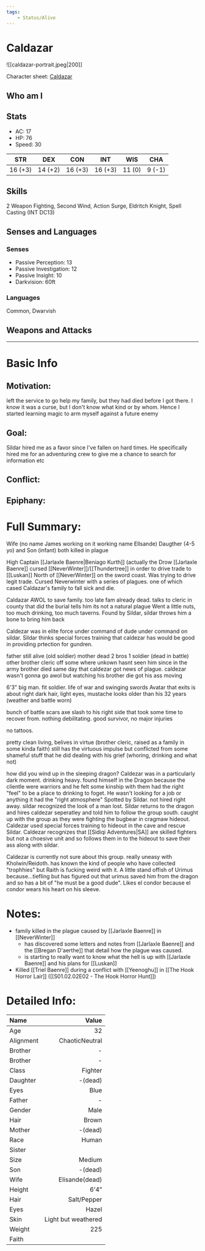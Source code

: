 ```yaml
---
tags:
    - Status/Alive
---
```


# Caldazar 
![[caldazar-portrait.jpeg|200]]

Character sheet: [Caldazar](https://www.dndbeyond.com/characters/27174697)

## Who am I

## Stats
- AC: 17
- HP: 76
- Speed: 30 

| STR | DEX | CON | INT | WIS | CHA|
| ---- | ---- | ---- | ---- | ---- | ---- |
16 (+3)|14 (+2)|16 (+3)|16 (+3)|11 (0)|9 (-1)

## Skills
2 Weapon Fighting, Second Wind, Action Surge, Eldritch Knight, Spell Casting (INT DC13)

## Senses and Languages
### Senses
- Passive Perception: 13
- Passive Investigation: 12
- Passive Insight: 10
- Darkvision: 60ft

### Languages
Common, Dwarvish

## Weapons and Attacks
___
# Basic Info

## Motivation: 
left the service to go help my family, but they had died before I got there. I know it was a curse, but I don't know what kind or by whom. Hence I started learning magic to arm myself against a future enemy

## Goal:
Sildar hired me as a favor since I've fallen on hard times. He specifically hired me for an adventuring crew to give me a chance to search for information etc

## Conflict:

## Epiphany:

# Full Summary:
Wife (no name James working on it working name ElIsande)
Daugther (4-5 yo) and Son (infant)
both killed in plague

High Captain [[Jarlaxle Baenre|Beniago Kurth]] (actually the Drow [[Jarlaxle Baenre]] cursed [[NeverWinter]]/[[Thundertree]] in order to drive trade to [[Luskan]] North of [[NeverWinter]] on the sword coast. Was trying to drive legit trade. Cursed Neverwinter with a series of plagues. one of which cased Caldazar's family to fall sick and die.

Caldazar AWOL to save family. too late fam already dead. talks to cleric in county that did the burial tells him its not a natural plague
Went a little nuts, too much drinking, too much taverns. Found by Sildar, sildar throws him a bone to bring him back

Caldezar was in elite force under command of dude under command on sildar. Sildar thinks special forces training that caldezar has would be good in providing prtection for gundren.

father still alive (old soldier)
mother dead
2 bros 1 soldier (dead in battle) other brother cleric off some where unkown hasnt seen him since in the army
brother died same day that caldezar got news of plague. caldezar wasn't gonna go awol but watching his brother die got his ass moving


6'3" big man. fit soldier. life of war and swinging swords
Avatar that exits is about right
dark hair, light eyes, mustache
looks older than his 32 years (weather and battle worn)

bunch of battle scars
axe slash to his right side that took some time to recover from. nothing debilitating. good survivor, no major injuries

no tattoos.

pretty clean living, belives in virtue (brother cleric, raised as a family in some kinda faith) still has the virtuous impulse but conflicted from some shameful stuff that he did dealing with his grief (whoring, drinking and what not)

how did you wind up in the sleeping dragon?
Caldezar was in a particularly dark moment. drinking heavy. found himself in the Dragon because the clientle were warriors and he felt some kinship with them had the right "feel" to be a place to drinking to foget. He wasn't looking for a job or anything
it had the "right atmosphere" Spotted by Sildar. not hired right away. sildar recognized the look of a man lost. Sildar returns to the dragon and hires caldezar seperatley and told him to follow the group south. caught up with the group as they were fighting the bugbear in cragmaw hideout. Caldezar used special forces training to hideout in the cave and rescue Sildar. Caldezar recognizes that [[Sidiqi Adventures|SA]] are skilled fighters but not a choesive unit and so follows them in to the hideout to save their ass along with sildar.

Caldezar is currently not sure about this group. really uneasy with Kholwin/Reidoth. has known the kind of people who have collected "trophhies" but Raith is fucking weird with it. A little stand offish of Urimus because...tiefling but has figured out that urimus saved him from the dragon and so has a bit of "he must be a good dude". Likes el condor because el condor wears his heart on his sleeve.

# Notes:
- family killed in the plague caused by [[Jarlaxle Baenre]] in [[NeverWinter]]
    - has discovered some letters and notes from [[Jarlaxle Baenre]] and the [[Bregan D'aerthe]] that detail how the plague was caused.
    - is starting to really want to know what the hell is up with [[Jarlaxle Baenre]] and his plans for [[Luskan]]
- Killed [[Triel Baenre]] during a conflict with [[Yeenoghu]] in [[The Hook Horror Lair]] ([[S01.02.02E02 - The Hook Horror Hunt]])

# Detailed Info:
Name|Value
:-----|-----:
Age|32
Alignment|ChaoticNeutral
Brother|-
Brother|-
Class|Fighter
Daughter|-(dead)
Eyes|Blue
Father|-
Gender|Male
Hair|Brown
Mother|-(dead)
Race|Human
Sister|
Size|Medium
Son|-(dead)
Wife|Elisande(dead)
Height|6’4”
Hair|Salt/Pepper
Eyes|Hazel
Skin|Light but weathered
Weight|225
Faith|